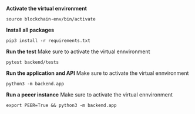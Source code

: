 **Activate the virtual environment**
```
source blockchain-env/bin/activate   
```

**Install all packages**
```
pip3 install -r requirements.txt
```

**Run the test**
Make sure to activate the virtual ennvironment
```
pytest backend/tests 
```

**Run the application and API**
Make sure to activate the virtual ennvironment
```
python3 -m backend.app 
```

**Run a peeer instance**
Make sure to activate the virtual ennvironment
```
export PEER=True && python3 -m backend.app
```